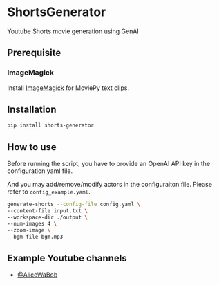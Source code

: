 # ShortsGenerator

Youtube Shorts movie generation using GenAI


## Prerequisite

### ImageMagick

Install [ImageMagick](https://www.imagemagick.org/script/download.php) for MoviePy text clips.


## Installation

```bash
pip install shorts-generator
```

## How to use

Before running the script, you have to provide an OpenAI API key in the configuration yaml file.

And you may add/remove/modify actors in the configuraiton file. Please refer to `config_example.yaml`.

```bash
generate-shorts --config-file config.yaml \
--content-file input.txt \
--workspace-dir ./output \
--num-images 4 \
--zoom-image \
--bgm-file bgm.mp3
```

## Example Youtube channels

- [@AliceWaBob](https://www.youtube.com/@AliceWaBob)
